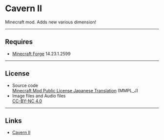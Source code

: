 # Cavern II
Minecraft mod. Adds new various dimension!

----
## Requires
* [Minecraft Forge](http://files.minecraftforge.net/) 14.23.1.2599

----
## License
* Source code  
[Minecraft Mod Public License Japanese Translation](https://dl.dropboxusercontent.com/u/51943112/MMPL_J.txt) (MMPL_J)
* Image files and Audio files  
[CC-BY-NC 4.0](http://creativecommons.org/licenses/by-nc/4.0/)

----
## Links
* [Cavern II](http://minecraft.curseforge.com/projects/cavern2)
